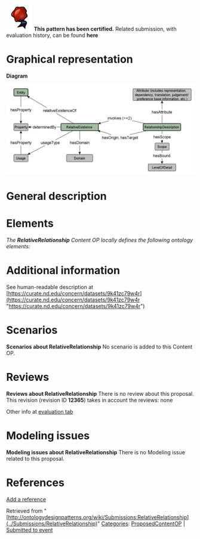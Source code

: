 [![](../images/thumb/b/b5/Certified.png/70px-Certified.png)](../Image/Certified.png "Certified.png") __This pattern has been certified.__
Related submission, with evaluation history, can be found __here__





#  Graphical representation


__Diagram__




[![Image:RelativeRelationshipPattern.jpg](../images/2/27/RelativeRelationshipPattern.jpg)](../Image/RelativeRelationshipPattern.jpg "Image:RelativeRelationshipPattern.jpg")




#  General description


  




#  Elements


_The __RelativeRelationship__ Content OP locally defines the following ontology elements:_



#  Additional information


See human-readable description at [https://curate.nd.edu/concern/datasets/9k41zc79w4r](https://curate.nd.edu/concern/datasets/9k41zc79w4r "https://curate.nd.edu/concern/datasets/9k41zc79w4r")



#  Scenarios



__Scenarios about RelativeRelationship__
No scenario is added to this Content OP.




#  Reviews



__Reviews about RelativeRelationship__
There is no review about this proposal.
This revision (revision ID __12365__) takes in account the reviews: none


Other info at [evaluation tab](http://ontologydesignpatterns.org/wiki/index.php?title=Submissions:RelativeRelationship&action=evaluation "http://ontologydesignpatterns.org/wiki/index.php?title=Submissions:RelativeRelationship&action=evaluation")




  




#  Modeling issues



__Modeling issues about RelativeRelationship__
There is no Modeling issue related to this proposal.




  




#  References


[Add a reference](index.php@title=Odp%253AAdd_reference&subject=../Submissions/RelativeRelationship "http://ontologydesignpatterns.org/wiki/index.php?title=Odp:Add_reference&subject=Submissions%3ARelativeRelationship")


  






Retrieved from "[http://ontologydesignpatterns.org/wiki/Submissions:RelativeRelationship](../Submissions/RelativeRelationship)"
 [Categories](http://ontologydesignpatterns.org/wiki/Special:Categories "Special:Categories"): [ProposedContentOP](../Category/ProposedContentOP "Category:ProposedContentOP") | [Submitted to event](../Category/Submitted_to_event "Category:Submitted to event")